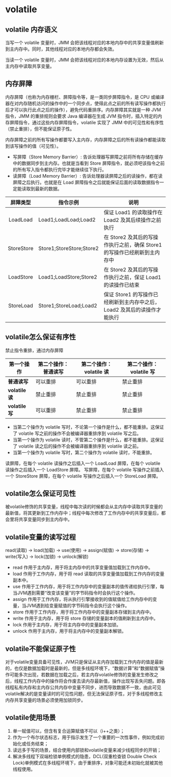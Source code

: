 # volatile

## volatile 内存语义

当写一个 volatile 变量时，JMM 会把该线程对应的本地内存中的共享变量值刷新到主内存中。同时，其他线程对应的本地内存都会失效。

当读一个 volatile 变量时，JMM 会把该线程对应的本地内存设置为无效，然后从主内存中读取共享变量。

## 内存屏障

内存屏障（也称为内存栅栏、屏障指令等，是一类同步屏障指令，是 CPU 或编译器在对内存随机访问的操作中的一个同步点，使得此点之前的所有读写操作都执行后才可以执行此点之后的操作），避免代码重排序。内存屏障其实就是一种 JVM 指令，JMM 的重排规则会要求 Java 编译器在生成 JVM 指令时，插入特定的内存屏障指令，通过这些内存屏障指令，volatile 实现了 JMM 中的可见性和有序性（禁止重排），但不能保证原子性。

内存屏障之前的所有写操作都要写入主内存，内存屏障之后的所有读操作都能读取到该写操作的值（可见性）。

- 写屏障（Store Memory Barrier）: 告诉处理器写屏障之前将所有存储在缓存中的数据同步到主内存。也就是当看到 Store 屏障指令，就必须吧该指令之前的所有写入指令都执行完毕才能继续往下执行。
- 读屏障（Load Memory Barrier）: 告诉处理器读屏障之后的读操作，都在读屏障之后执行。也就是在 Load 屏障指令之后就能保证后面的读取数据指令一定能读取到最新的数据。

| 屏障类型 | 指令示例 | 说明 |
| :-----: | ------- | ---- |
| LoadLoad | Load1;LoadLoad;Load2 | 保证 Load1 的读取操作在 Load2 及其后续操作之前执行 |
| StoreStore | Store1;StoreStore;Store2 | 在 Store2 及其后的写操作执行之前，确保 Store1 的写操作已经刷新到主内存中 |
| LoadStore | Load1;LoadStore;Store2 | 在 Store2 及其后的写操作执行之前，保证 Load1 的读操作已结束 |
| StoreLoad | Store1;StoreLoad;Load2 | 保证 Store1 的写操作已经刷新到主内存中之后，Load2 及其后的读操作才能执行 |

## volatile怎么保证有序性

禁止指令重排，通过内存屏障

| 第一个操作 | 第二个操作：普通读写 | 第二个操作：volatile 读 | 第二个操作：volatile 写 |
| --------- | ------------------ | --------------------- | --------------------- |
| **普通读写** | 可以重排 | 可以重排 | 禁止重排 |
| **volatile 读** | 禁止重排 | 禁止重排 | 禁止重排 |
| **volatile 写** | 可以重排 | 禁止重排 | 禁止重排 |

- 当第二个操作为 volatile 写时，不论第一个操作是什么，都不能重排。这保证了 volatile 写之前的操作不会被编译器重排序到 volatile 写之后。
- 当第一个操作为 volatile 读时，不管第二个操作是什么，都不能重排。这保证了 volatile 读之后的操作不会被编译器重排序到 volatile 读之前。
- 当第一个操作为 volatile 写时，第二个操作为 volatile 读时，不能重排。

读屏障，在每个 volatile 读操作之后插入一个 LoadLoad 屏障，在每个 volatile 读操作之后插入一个 LoadStore 屏障。
写屏障，在每个 volatile 写操作之前插入一个 StoreStore 屏障，在每个 volatile 写操作之后插入一个 StoreLoad 屏障。

## volatile怎么保证可见性

被volatile修饰的共享变量，线程中每次读的时候都会从主内存中读取共享变量的最新值，将其更新到工作内存中；线程中每次修改了工作内存中的共享变量后，都会里将共享变量同步到主内存中。

## volatile变量的读写过程

read(读取) → load(加载) → use(使用) → assign(赋值) → store(存储) → write(写入) → lock(加锁) → unlock(解锁)

- read 作用于主内存，用于将主内存中的共享变量值加载到工作内存中。
- load 作用于工作内存，用于将 read 读取的共享变量值加载到工作内存的变量副本中。
- use 作用于工作内存，用于将工作内存中的变量副本的值传递给执行引擎，每当JVM遇到需要“改变该变量”的字节码指令时会执行这个操作。
- assign 作用于工作内存，将从执行引擎接收到的值赋值给工作内存中的变量，当JVM遇到给变量赋值的字节码指令会执行这个操作。
- store 作用于工作内存，用于将工作内存中的变量副本存储到主内存中。
- write 作用于主内存，用于将 store 存储的变量副本的值刷新到主内存中。
- lock 作用于主内存，用于将主内存中的变量副本加锁。
- unlock 作用于主内存，用于将主内存中的变量副本解锁。

## volatile不能保证原子性

对于volatile变量具备可见性，JVM只是保证从主内存加载到工作内存的值是最新的，也仅是数据加载时是最新的，但是多线程环境下，“数据计算”和“数据赋值”操作可能多次出现，若数据在加载之后，若主内存volatile修饰的变量发生修改之后，线程工作内存中的操作将会作废去读内存最新值，操作出现写丢失问题。即各线程私有内存和主内存公共内存中变量不同步，进而导致数据不一致，由此可见volatile解决的是变量读时的可见性问题，但无法保证原子性，对于多线程修改主内存共享变量的场景必须使用加锁同步。

## volatile使用场景

1. 单一赋值可以，但含有复合运算赋值不可以（i++之类）；
2. 作为一个布尔状态标志，用于指示发生了一个重要的一次性事件，例如完成初始化或任务结束；
3. 读远多于写的场景，结合使用内部锁和volatile变量来减少线程同步的开销；
4. 解决多线程下双端检锁单例模式的隐患，DCL(双重检查锁 Double Check Lock)单例模式在多线程环境下，由于重排序，对象可能还未初始化就被其他线程使用。
